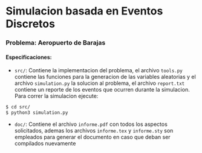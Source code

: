 # Simulacion basada en Eventos Discretos

### __Problema__: Aeropuerto de Barajas

#### Especificaciones:

- ```src/```: Contiene la implementacion del problema, el archivo ```tools.py``` contiene las funciones para la generacion de las variables aleatorias y el archivo
```simulation.py``` la solucion al problema, el archivo ```report.txt``` contiene un
reporte de los eventos que ocurren durante la simulacion. Para correr la simulacion ejecute:

```bash
$ cd src/
$ python3 simulation.py
```

- ```doc/```: Contiene el archivo ```informe.pdf``` con todos los aspectos solicitados,
ademas los archivos ```informe.tex``` y ```informe.sty``` son empleados para generar el documento en caso que deban ser compilados nuevamente